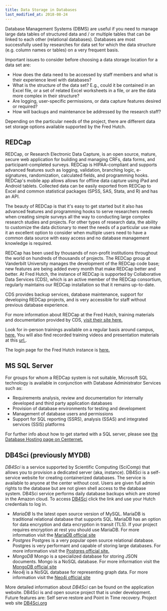 ```yaml
---
title: Data Storage in Databases
last_modified_at: 2018-08-24
---
```


Database Management Systems (DBMS) are useful if you need to manage large data tables of structured data and / or multiple tables that can be linked to each other (relational databases). Databases are most successfully used by researches for data set for which the data structure (e.g. column names or tables) on a very frequent basis.  

Important issues to consider before choosing a data storage location for a data set are:
- How does the data need to be accessed by staff members and what is their experience level with databases?
- What is the structure of the data set?  E.g., could it be contained in an Excel file, or a set of related Excel worksheets in a file, or are the data more complex in their structure?
- Are logging, user-specific permissions, or data capture features desired or required?
- How will backups and maintenance be addressed by the research staff?

Depending on the particular needs of the project, there are different data set storage options available supported by the Fred Hutch.  

## REDCap
REDCap, or Research Electronic Data Capture, is an open source, mature, secure web application for building and managing CRFs, data forms, and participant-completed surveys. REDCap is HIPAA-compliant and supports advanced features such as logging, validation, branching logic, e-signatures, randomization, calculated fields, and programming hooks. REDCap's mobile app allows allows for offline data capture using iPad and Android tablets. Collected data can be easily exported from REDCap to Excel and common statistical packages (SPSS, SAS, Stata, and R) and has an API.

The beauty of REDCap is that it's easy to get started but it also has advanced features and programming hooks to serve researchers needs when creating simple surveys all the way to conducting large complex research studies and projects.  For other types of research data, the ability to customize the data dictionary to meet the needs of a particular use make it an excellent option to consider when multiple users need to have a common data source with easy access and no database management knowledge is required.  

REDCap has been used by thousands of non-profit institutions throughout the world on hundreds of thousands of projects. The REDCap group at Vanderbilt University manages the development of the REDCap code base; new features are being added every month that make REDCap better and better. At Fred Hutch, the instance of REDCap is supported by Collaborative Data Services (CDS), which is an active member of the REDCap consortium, regularly maintains our REDCap installation so that it remains up-to-date.

CDS provides backup services, database maintenance, support for developing REDCap projects, and is very accessible for staff without previous database experience.  

For more information about REDCap at the Fred Hutch, training materials and documentation provided by CDS, [visit their site here.](http://research.fhcrc.org/cds/en/redcap.html.)  

Look for in-person trainings available on a regular basis around campus, [here.](http://research.fhcrc.org/cds/en/redcap-training.html) You will also find recorded training videos and presentation materials at this [url.](http://research.fhcrc.org/cds/en/redcap-training.html). 

The login page for the Fred Hutch instance is [here.](http://redcap.fredhutch.org/)

## MS SQL Server
For groups for whom a REDCap system is not suitable, Microsoft SQL technology is available in conjunction with Database Administrator Services such as:

- Requirements analysis, review and documentation for internally developed and third party application databases
- Provision of database environments for testing and development
- Management of database users and permissions
- Support for SQL reporting (SSRS), analysis (SSAS) and integrated services (SSIS) platforms

For further info about how to get started with a SQL server, please see [the Database Hosting page on Centernet.](https://centernet.fredhutch.org/cn/u/center-it/services/database_hosting.html)


## DB4Sci  (previously MYDB)
_DB4Sci_ is a service supported by Scientific Computing (SciComp) that allows you to provision a dedicated server (aka, instance).  DB4Sci is a self-service website for creating containerized databases. The service is available to anyone at the center without cost. Users are given full admin rights to the database but are not given shell access to the database system. DB4Sci service performs daily database backups which are stored in the Amazon cloud.
To access [DB4Sci](https://mydb.fredhutch.org/) click the link and use your Hutch credentials to log in.

- _MariaDB_ Is the latest open source version of MySQL. MariaDB is traditional
relational database that supports SQL. MariaDB has an option
for data encryption and data encryption in transit (TLS).  If your project
requires encryption at rest you should use MariaDB. For more information
visit the [MariaDB official site](https://mariadb.org/)
- _Postgres_ Postgres is a very popular open source relational database.
Postgres is very performant and capable of storing large databases. For more information
visit the [Postgres official site.](https://www.postgresql.org)
- _MongoDB_ Mongo is a specialized database for storing JSON documents. Mongo
is a NoSQL database. For more information
visit the [MongoDB official site](https://mongodb.org)
- _Neo4j_ is a NoSQL database for representing graph data. For more information
visit the [Neo4j official site](https://neo4j.com)

More detailed information about _DB4Sci_ can be found on the application website. DB4Sci is and open source project that is under development.
Future features are: Self serve restore
and Point in Time recovery. Project web site [DB4Sci.org](https://db4sci.org)
